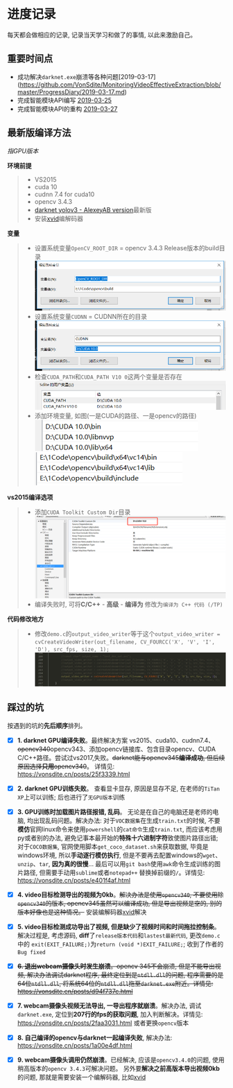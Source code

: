 # 进度记录
每天都会做相应的记录, 记录当天学习和做了的事情, 以此来激励自己。

## 重要时间点
- 成功解决`darknet.exe`崩溃等各种问题[2019-03-17] (https://github.com/VonSdite/MonitoringVideoEffectiveExtraction/blob/master/ProgressDiary/2019-03-17.md)
- 完成智能模块API编写 [2019-03-25](https://github.com/VonSdite/MonitoringVideoEffectiveExtraction/blob/master/ProgressDiary/2019-03-25.md)
- 完成智能模块API的重构 [2019-03-27](https://github.com/VonSdite/MonitoringVideoEffectiveExtraction/blob/master/ProgressDiary/2019-03-27.md)

## 最新版编译方法
_指GPU版本_

**环境前提**
> - VS2015
> - cuda 10
> - cudnn 7.4 for cuda10
> - opencv 3.4.3
> - [darknet yolov3 - AlexeyAB version](https://github.com/AlexeyAB/darknet)最新版
> - 安装[xvid](https://www.xvidmovies.com/codec/)编解码器

**变量**
> - 设置系统变量`OpenCV_ROOT_DIR` = opencv 3.4.3 Release版本的build目录
![](ProgressImage/2019-03-22-10-50-33.png)
> - 设置系统变量`CUDNN` = CUDNN所在的目录
![](ProgressImage/2019-03-22-10-51-00.png)
> - 检查`CUDA_PATH`和`CUDA_PATH V10 0`这两个变量是否存在
![](ProgressImage/2019-03-22-10-52-34.png)
> - 添加环境变量, 如图(一是CUDA的路径、一是opencv的路径)
![](ProgressImage/2019-03-22-10-53-36.png)
![](ProgressImage/2019-03-22-10-53-45.png)

**vs2015编译选项**
> - 添加`CUDA Toolkit Custom Dir`目录
![](ProgressImage/2019-03-22-10-55-01.png)
> - 编译失败时, 可将**C/C++** - **高级** - **编译为** 修改为`编译为 C++ 代码 (/TP)`

**代码修改地方**
> - 修改`demo.c`的`output_video_writer`等于这个`output_video_writer = cvCreateVideoWriter(out_filename, CV_FOURCC('X', 'V', 'I', 'D'), src_fps, size, 1);`
![](ProgressImage/2019-03-22-10-58-31.png)

## 踩过的坑
按遇到的坑的**先后顺序**排列。
- [x] **1. darknet GPU编译失败**。最终解决方案 vs2015、cuda10、cudnn7.4、~~opencv340~~opencv343、添加opencv链接库、包含目录opencv、CUDA C/C++路径。尝试过vs2017,失败。~~darknet能与opencv345**编译成功**, 但后续原因选择**只用**opencv340~~。 详情见: https://vonsdite.cn/posts/25f3339.html

- [x] **2. darknet GPU训练失败**。 查看显卡显存, 原因是显存不足, 在老师的`TiTan XP`上可以训练; 后也进行了`无GPU版本`训练

- [x] **3. GPU训练时加载图片路径报错, 乱码**。 无论是在自己的电脑还是老师的电脑, 均出现乱码问题。解决办法: 对于`VOC数据集`在生成`train.txt`的时候, 不要**模仿**官网linux命令来使用`powershell`的`cat命令`生成`train.txt`, 而应该考虑用py或者别的办法, 避免记事本最开始的**特殊十六进制字符**致使图片路径出错; 对于`COCO数据集`, 官网使用脚本`get_coco_dataset.sh`来获取数据, 毕竟是windows环境, 所以**手动逐行模仿执行**, 但是不要再去配置windows的`wget`、`unzip`、`tar`, **因为真的很慢**... 最后可以用`git bash`使用`awk`命令生成训练的图片路径, 但需要手动用`sublime`或者`notepad++` 替换掉前缀的`/`。详情见: https://vonsdite.cn/posts/e401f4af.html

- [x] **4. video目标检测导出的视频为0kb**。~~解决办法是使用`opencv340`, 不要使用除`opencv340`的版本, opencv345虽然可以编译成功, 但是导出视频是空的, 别的版本好像也是这种情况。~~ 安装编解码器[xvid](https://www.xvidmovies.com/codec/)解决

- [x] **5. video目标检测成功导出了视频, 但是缺少了视频时间和时间拖拉控制条**。 解决过程是, 考虑源码, **diff**了`release版本代码`和`lastest最新代码`, 更改`demo.c`中的 `exit(EXIT_FAILURE;)`为`return (void *)EXIT_FAILURE;`; 收到了作者的`Bug fixed`

- [x] ~~**6. 退出webcam摄像头时发生崩溃**。opencv 345不会崩溃, 但是不能导出视频, 解决办法调试darknet程序, 最终定位到是`ntdll.dll`的问题, 程序需要的是64位`ntdll.dll`, 将系统64位的`ntdll.dll`拖至`darknet.exe`附近。详情见: https://vonsdite.cn/posts/d94f737c.html~~

- [x] **7. webcam摄像头视频无法导出, 一导出程序就崩溃**。解决办法, 调试`darknet.exe`,  定位到**207行的fps的获取问题**, 加入判断解决。详情见: https://vonsdite.cn/posts/2faa3031.html 或者更换`opencv`版本

- [x] **8. 自己编译的opencv与darknet一起编译失败**, 解决办法: https://vonsdite.cn/posts/1a00e4df.html

- [x] **9. webcam摄像头调用仍然崩溃**。已经解决, 应该是`opencv3.4.0`的问题, 使用稍高版本的`opencv 3.4.3`可解决问题。 另外要**解决之前高版本导出视频0kb**的问题, 那就是需要安装一个编解码器, 比如[xvid](https://www.xvidmovies.com/codec/)
